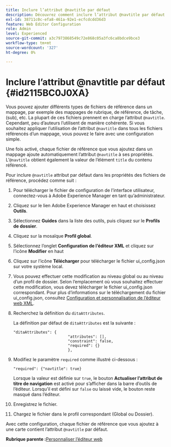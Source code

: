 ```yaml
---
title: Inclure l’attribut @navtitle par défaut
description: Découvrez comment inclure l’attribut @navtitle par défaut
exl-id: 38711c0c-efa8-461a-92e1-ecfcdcdd36d3
feature: Web Editor Configuration
role: Admin
level: Experienced
source-git-commit: a3c7973868549c72e868c05a3fc6ca8bdce9bce3
workflow-type: tm+mt
source-wordcount: '327'
ht-degree: 0%

---
```


# Inclure l’attribut @navtitle par défaut {#id2115BC0J0XA}

Vous pouvez ajouter différents types de fichiers de référence dans un mappage, par exemple des mappages de rubrique, de référence, de tâche, \(sub\), etc. La plupart de ces fichiers prennent en charge l’attribut `@navtitle`. Cependant, peu d’auteurs l’utilisent de manière cohérente. Si vous souhaitez appliquer l’utilisation de l’attribut `@navtitle` dans tous les fichiers référencés d’un mappage, vous pouvez le faire avec une configuration simple.

Une fois activé, chaque fichier de référence que vous ajoutez dans un mappage ajoute automatiquement l’attribut `@navtitle` à ses propriétés. L’`@navtitle` obtient également la valeur de l’élément `title` du contenu référencé.

Pour inclure `@navtitle` attribut par défaut dans les propriétés des fichiers de référence, procédez comme suit :

1. Pour télécharger le fichier de configuration de l’interface utilisateur, connectez-vous à Adobe Experience Manager en tant qu’administrateur.

1. Cliquez sur le lien Adobe Experience Manager en haut et choisissez **Outils**.
1. Sélectionnez **Guides** dans la liste des outils, puis cliquez sur le **Profils de dossier**.
1. Cliquez sur la mosaïque **Profil global**.
1. Sélectionnez l’onglet **Configuration de l’éditeur XML** et cliquez sur l’icône **Modifier** en haut
1. Cliquez sur l’icône **Télécharger** pour télécharger le fichier ui\_config.json sur votre système local.
1. Vous pouvez effectuer cette modification au niveau global ou au niveau d’un profil de dossier. Selon l’emplacement où vous souhaitez effectuer cette modification, vous devez télécharger le fichier ui\_config.json correspondant. Pour plus d’informations sur le téléchargement du fichier ui\_config.json, consultez [Configuration et personnalisation de l’éditeur web XML](conf-folder-level.md#id2065G300O5Z).

1. Recherchez la définition du `ditaAttributes`.

   La définition par défaut de `ditaAttributes` est la suivante :

   ```
   "ditaAttributes": {
                           "attributes": [],
                           "constraint": false,
                           "required": {}
                           },
   ```

1. Modifiez le paramètre `required` comme illustré ci-dessous :

   ```
   "required": {"navtitle": true}
   ```

   Lorsque la valeur est définie sur `true`, le bouton **Actualiser l’attribut de titre de navigation** est activé pour s’afficher dans la barre d’outils de l’éditeur. Lorsqu’il est défini sur `false` ou laissé vide, le bouton reste masqué dans l’éditeur.
1. Enregistrez le fichier.

1. Chargez le fichier dans le profil correspondant \(Global ou Dossier\).


Avec cette configuration, chaque fichier de référence que vous ajoutez à une carte contient l’attribut `@navtitle` par défaut.



**Rubrique parente :**&#x200B;[ Personnaliser l’éditeur web](conf-web-editor.md)
